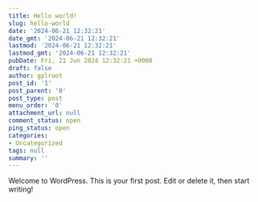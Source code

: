 ```yaml
---
title: Hello world!
slug: hello-world
date: '2024-06-21 12:32:21'
date_gmt: '2024-06-21 12:32:21'
lastmod: '2024-06-21 12:32:21'
lastmod_gmt: '2024-06-21 12:32:21'
pubDate: Fri, 21 Jun 2024 12:32:21 +0000
draft: false
author: gplroot
post_id: '1'
post_parent: '0'
post_type: post
menu_order: '0'
attachment_url: null
comment_status: open
ping_status: open
categories:
- Uncategorized
tags: null
summary: ''
---
```


Welcome to WordPress. This is your first post. Edit or delete it, then start writing!
